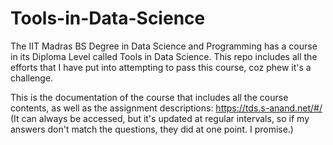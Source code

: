 # Tools-in-Data-Science

The IIT Madras BS Degree in Data Science and Programming has a course in its Diploma Level called Tools in Data Science.
This repo includes all the efforts that I have put into attempting to pass this course, coz phew it's a challenge.

This is the documentation of the course that includes all the course contents, as well as the assignment descriptions: https://tds.s-anand.net/#/
(It can always be accessed, but it's updated at regular intervals, so if my answers don't match the questions, they did at one point. I promise.)
